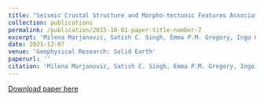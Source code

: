 ```yaml
---
title: "Seismic Crustal Structure and Morpho-tectonic Features Associated with the Chain Fracture Zone and their Role in the Evolution of the Equatorial Atlantic Region"
collection: publications
permalink: /publication/2015-10-01-paper-title-number-7
excerpt: 'Milena Marjanović, Satish C. Singh, Emma P.M. Gregory, Ingo Grevemeyer, Kevin Growe, Zhikai Wang, Venkata Vaddineni, Muriel Laurencin, Hélène Carton, Laura Gómez de la Peña and Christian Filbrandt'
date: 2021-12-07
venue: 'Geophysical Research: Solid Earth'
paperurl: ''
citation: 'Milena Marjanović, Satish C. Singh, Emma P.M. Gregory, Ingo Grevemeyer, Kevin Growe, Zhikai Wang, Venkata Vaddineni, Muriel Laurencin, Hélène Carton, Laura Gómez de la Peña and Christian Filbrandt (2020). &quot;Seismic Crustal Structure and Morpho-tectonic Features Associated with the Chain Fracture Zone and their Role in the Evolution of the Equatorial Atlantic Region&quot; <i>, Geophysical Research: Solid Earth</i>, 125, e2020JB020275.'
---
```

[Download paper here](https://agupubs.onlinelibrary.wiley.com/doi/full/10.1029/2020JB020275)
